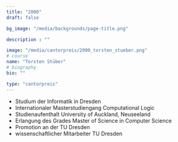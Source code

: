 ```yaml
---
title: "2000"
draft: false

bg_image: "/media/backgrounds/page-title.png"

description : ""

image: "/media/cantorpreis/2000_torsten_stueber.png"
# course
name: "Torsten Stüber"
# biography
bio: ""

type: "cantorpreis"
---
```


- Studium der Informatik in Dresden
- Internationaler Masterstudiengang Computational Logic
- Studienaufenthalt University of Auckland, Neuseeland
- Erlangung des Grades Master of Science in Computer Science
- Promotion an der TU Dresden
- wissenschaftlicher Mitarbeiter TU Dresden
